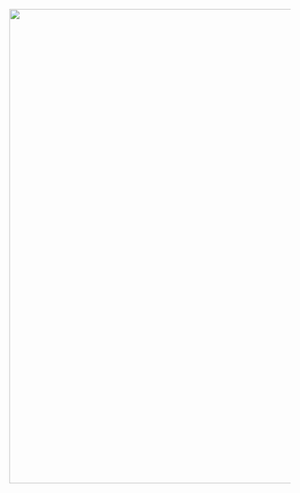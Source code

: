 <p align="center">
<img src="https://github.com/sjapanwala/unwrap-package-manager/assets/92124191/46a79ec5-8e48-4ca7-91a5-e892ac311da7" width="850" lenght="850">
</p>
